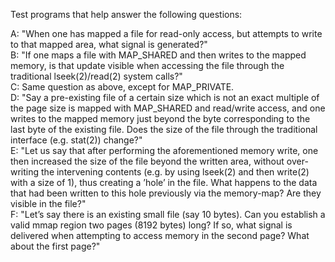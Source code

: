 Test programs that help answer the following questions: <br />

A: "When one has mapped a file for read-only access, but attempts to write to that mapped area, what signal is generated?" <br />
B: "If one maps a file with MAP_SHARED and then writes to the mapped memory, is that update visible when accessing the file through the traditional lseek(2)/read(2) system calls?" <br />
C: Same question as above, except for MAP_PRIVATE. <br />
D: "Say a pre-existing file of a certain size which is not an exact multiple of the page size is mapped with MAP_SHARED and read/write access, and one writes to the mapped memory just beyond the byte corresponding to the last byte of the existing file. Does the size of the file through the traditional interface (e.g. stat(2)) change?" <br />
E: "Let us say that after performing the aforementioned memory write, one then increased the size of the file beyond the written area, without over-writing the intervening contents (e.g. by using lseek(2) and then write(2) with a size of 1), thus creating a ’hole’ in the file. What happens to the data that had been written to this hole previously via the memory-map? Are they visible in the file?" <br />
F: "Let’s say there is an existing small file (say 10 bytes). Can you establish a valid mmap region two pages (8192 bytes) long? If so, what signal is delivered when attempting to access memory in the second page? What about the first page?" <br />
